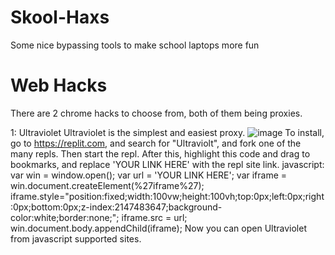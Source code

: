 # Skool-Haxs
Some nice bypassing tools to make school laptops more fun


# Web Hacks
There are 2 chrome hacks to choose from, both of them being proxies.

1: Ultraviolet
Ultraviolet is the simplest and easiest proxy.
![image](https://user-images.githubusercontent.com/98992380/211188587-4dbe9c46-ba7d-4bd3-b342-8e821de924cc.png)
To install, go to https://replit.com, and search for "Ultraviolt", and fork one of the many repls. Then start the repl.
After this, highlight this code and drag to bookmarks, and replace 'YOUR LINK HERE' with the repl site link.
javascript: var win = window.open(); var url = 'YOUR LINK HERE'; var iframe = win.document.createElement(%27iframe%27); iframe.style="position:fixed;width:100vw;height:100vh;top:0px;left:0px;right:0px;bottom:0px;z-index:2147483647;background-color:white;border:none;"; iframe.src = url; win.document.body.appendChild(iframe);
Now you can open Ultraviolet from javascript supported sites.
